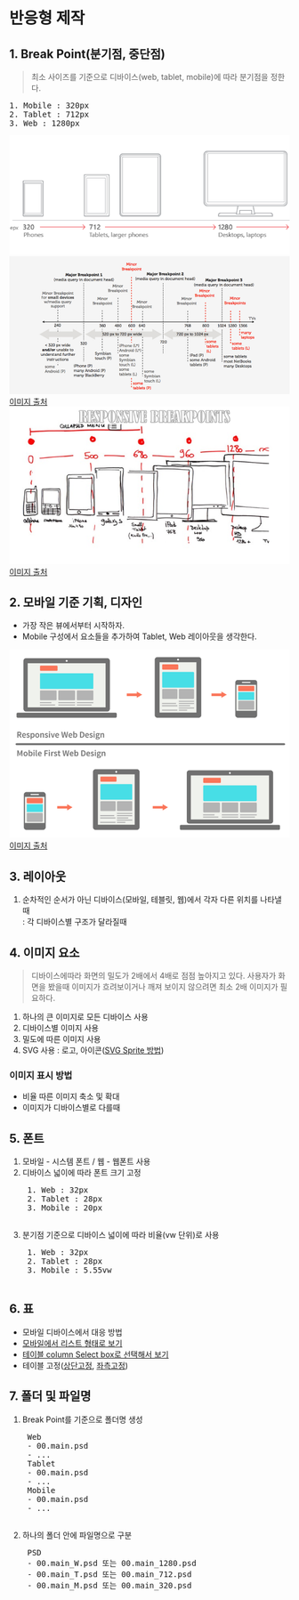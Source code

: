 # 반응형 제작

## 1. Break Point(분기점, 중단점)
> 최소 사이즈를 기준으로 디바이스(web, tablet, mobile)에 따라 분기점을 정한다.  
<pre>
1. Mobile : 320px
2. Tablet : 712px
3. Web : 1280px
</pre>

![이미지](/img/responsive-breakpoint01.png)  
![이미지](/img/responsive-breakpoint02.png)  
[이미지 출처](https://uxplanet.org/responsive-design-best-practices-c6d3f5fd163b)  
![이미지](/img/responsive-breakpoint03.jpg)  
[이미지 출처](http://brand-maestro.com/place-powerful-breakpoints-responsive-web-design/)

## 2. 모바일 기준 기획, 디자인  
* 가장 작은 뷰에서부터 시작하자.  
* Mobile 구성에서 요소들을 추가하여 Tablet, Web 레이아웃을 생각한다.

![이미지](/img/design-mobile-first.png)  
[이미지 출처](https://uxplanet.org/responsive-design-best-practices-c6d3f5fd163b)  

## 3. 레이아웃  
1. 순차적인 순서가 아닌 디바이스(모바일, 테블릿, 웹)에서 각자 다른 위치를 나타낼 때  
: 각 디바이스별 구조가 달라질때

## 4. 이미지 요소  
> 디바이스에따라 화면의 밀도가 2배에서 4배로 점점 높아지고 있다. 사용자가 화면을 봤을때 이미지가 흐려보이거나 깨져 보이지 않으려면 최소 2배 이미지가 필요하다.  

1. 하나의 큰 이미지로 모든 디바이스 사용
2. 디바이스별 이미지 사용
3. 밀도에 따른 이미지 사용
4. SVG 사용 : 로고, 아이콘([SVG Sprite 방법](https://a11y.gitbook.io/graphics-aria/svg-graphics/sprites))

### 이미지 표시 방법
* 비율 따른 이미지 축소 및 확대
* 이미지가 디바이스별로 다를때 

## 5. 폰트  
1. 모바일 - 시스템 폰트 / 웹 - 웹폰트 사용
2. 디바이스 넓이에 따라 폰트 크기 고정
    <pre>
    1. Web : 32px
    2. Tablet : 28px
    3. Mobile : 20px
    </pre>
3. 분기점 기준으로 디바이스 넓이에 따라 비율(vw 단위)로 사용
    <pre>
    1. Web : 32px
    2. Tablet : 28px
    3. Mobile : 5.55vw
    </pre>

## 6. 표 
* 모바일 디바이스에서 대응 방법  
* [모바일에서 리스트 형태로 보기](https://www.jqueryscript.net/demo/Small-Responsive-Table-Plugin-with-jQuery-CSS3-Stacked-Rows/)
* [테이블 column Select box로 선택해서 보기](http://gergeo.se/RWD-Table-Patterns/)  
* 테이블 고정([상단고정](https://codepen.io/blythe4/pen/qgaBVG/), [좌측고정](https://codepen.io/blythe4/pen/OdRJvb/))

## 7. 폴더 및 파일명
1. Break Point를 기준으로 폴더명 생성
    <pre>
    Web
    - 00.main.psd
    - ...
    Tablet
    - 00.main.psd
    - ...
    Mobile
    - 00.main.psd
    - ...
    </pre>
2. 하나의 폴더 안에 파일명으로 구분 
    <pre>
    PSD
    - 00.main_W.psd 또는 00.main_1280.psd
    - 00.main_T.psd 또는 00.main_712.psd
    - 00.main_M.psd 또는 00.main_320.psd
    </pre>

